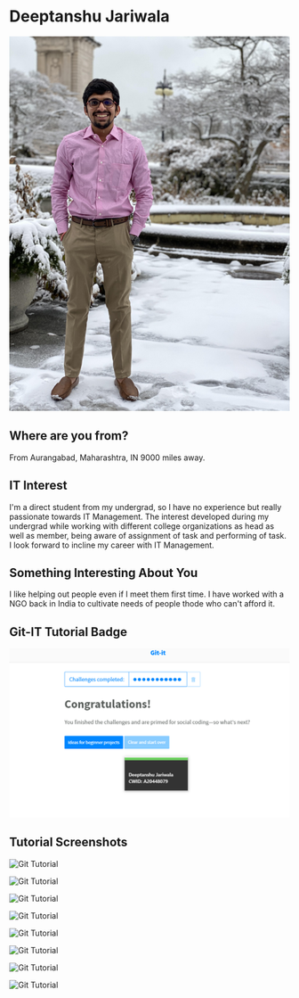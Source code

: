 # Deeptanshu Jariwala

![Family](Deep.jpg "Myself")

## Where are you from?

From Aurangabad, Maharashtra, IN 9000 miles away.

## IT Interest

I'm a direct student from my undergrad, so I have no experience but really passionate towards IT Management. The interest developed during my undergrad while working with different college organizations as head as well as member, being aware of assignment of task and performing of task. I look forward to incline my career with IT Management. 

## Something Interesting About You
I like helping out people even if I meet them first time. I have worked with a NGO back in India to cultivate needs of people thode who can't afford it.

## Git-IT Tutorial Badge

![Git Tutorial](badge.png "Result")

## Tutorial Screenshots

![Git Tutorial](images/Choco_Version_SS.png "Version Screenshot")

![Git Tutorial](images/Git_version_SS.png "Version Screenshot")

![Git Tutorial](images/NameEmail_config_SS.png "Configuration Screenshot")

![Git Tutorial](images/PackageMgr_version_SS.png "Version Screenshot")

![Git Tutorial](images/PowerShellCore6_output_SS.png "Output Screenshot")

![Git Tutorial](images/VagrantPacker_version_SS.png "Version Screenshot")

![Git Tutorial](images/VirtualBox_version_SS.png "Version Screenshot")

![Git Tutorial](images/VisualStudioCode_version_SS.png "Version Screenshot")
